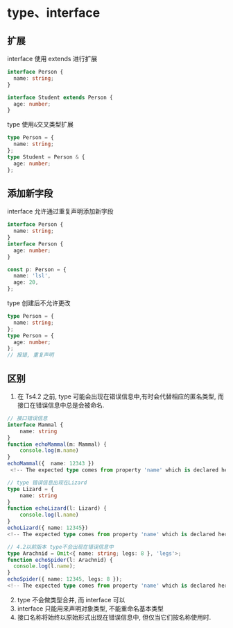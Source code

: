# type、interface

## 扩展

interface 使用 extends 进行扩展

```ts
interface Person {
  name: string;
}

interface Student extends Person {
  age: number;
}
```

type 使用`&`交叉类型扩展

```ts
type Person = {
  name: string;
};
type Student = Person & {
  age: number;
};
```

## 添加新字段

interface 允许通过重复声明添加新字段

```ts
interface Person {
  name: string;
}
interface Person {
  age: number;
}

const p: Person = {
  name: 'lsl',
  age: 20,
};
```

type 创建后不允许更改

```ts
type Person = {
  name: string;
};
type Person = {
  age: number;
};
// 报错, 重复声明
```

## 区别

1. 在 Ts4.2 之前, type 可能会出现在错误信息中,有时会代替相应的匿名类型,
   而接口在错误信息中总是会被命名.

```ts
// 接口错误信息
interface Mammal {
    name: string
}
function echoMammal(m: Mammal) {
    console.log(m.name)
}
echoMammal({  name: 12343 })
 <!-- The expected type comes from property 'name' which is declared here on type 'Mammal' -->

// type 错误信息出现在Lizard
type Lizard = {
    name: string
}
function echoLizard(l: Lizard) {
    console.log(l.name)
}
echoLizard({ name: 12345})
<!-- The expected type comes from property 'name' which is declared here on type 'Lizard' -->

// 4.2以前版本 type不会出现在错误信息中
type Arachnid = Omit<{ name: string; legs: 8 }, 'legs'>;
function echoSpider(l: Arachnid) {
  console.log(l.name);
}
echoSpider({ name: 12345, legs: 8 });
<!-- The expected type comes from property 'name' which is declared here on type 'Pick<{ name: string; legs: 8; }, "name">' -->
```

2. type 不会做类型合并, 而 interface 可以
3. interface 只能用来声明对象类型, 不能重命名基本类型
4. 接口名称将始终以原始形式出现在错误信息中, 但仅当它们按名称使用时.
